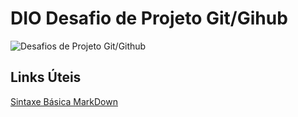 # DIO Desafio de Projeto Git/Gihub

![Desafios de Projeto Git/Github](https://alexandre-a11.github.io/dio-desafio/)

## Links Úteis

[Sintaxe Básica MarkDown](https://www.markdownguide.org/cheat-sheet/)
